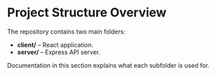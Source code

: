 # Project Structure Overview

The repository contains two main folders:

- **client/** – React application.
- **server/** – Express API server.

Documentation in this section explains what each subfolder is used for.
